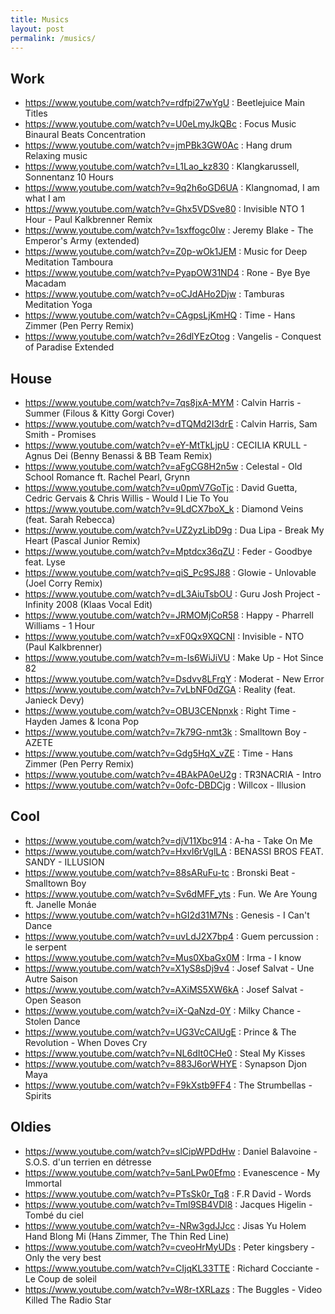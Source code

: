 ```yaml
---
title: Musics
layout: post
permalink: /musics/
---
```


## Work

- https://www.youtube.com/watch?v=rdfpi27wYgU : Beetlejuice Main Titles
- https://www.youtube.com/watch?v=U0eLmyJkQBc : Focus Music Binaural Beats Concentration
- https://www.youtube.com/watch?v=jmPBk3GW0Ac : Hang drum Relaxing music
- https://www.youtube.com/watch?v=L1Lao_kz830 : Klangkarussell, Sonnentanz 10 Hours
- https://www.youtube.com/watch?v=9q2h6oGD6UA : Klangnomad, I am what I am
- https://www.youtube.com/watch?v=Ghx5VDSve80 : Invisible NTO 1 Hour - Paul Kalkbrenner Remix
- https://www.youtube.com/watch?v=1sxffogc0Iw : Jeremy Blake - The Emperor's Army (extended)
- https://www.youtube.com/watch?v=Z0p-wOk1JEM : Music for Deep Meditation Tamboura
- https://www.youtube.com/watch?v=PyapOW31ND4 : Rone - Bye Bye Macadam
- https://www.youtube.com/watch?v=oCJdAHo2Djw : Tamburas Meditation Yoga
- https://www.youtube.com/watch?v=CAgpsLjKmHQ : Time - Hans Zimmer (Pen Perry Remix)
- https://www.youtube.com/watch?v=26dlYEzOtog : Vangelis - Conquest of Paradise Extended

## House

- https://www.youtube.com/watch?v=7qs8jxA-MYM : Calvin Harris - Summer (Filous & Kitty Gorgi Cover)
- https://www.youtube.com/watch?v=dTQMd2I3drE : Calvin Harris, Sam Smith - Promises
- https://www.youtube.com/watch?v=eY-MtTkLjpU : CECILIA KRULL - Agnus Dei (Benny Benassi & BB Team Remix)
- https://www.youtube.com/watch?v=aFgCG8H2n5w : Celestal - Old School Romance ft. Rachel Pearl, Grynn
- https://www.youtube.com/watch?v=u0pmV7GoTjc : David Guetta, Cedric Gervais & Chris Willis - Would I Lie To You
- https://www.youtube.com/watch?v=9LdCX7boX_k : Diamond Veins (feat. Sarah Rebecca)
- https://www.youtube.com/watch?v=UZ2yzLibD9g : Dua Lipa - Break My Heart (Pascal Junior Remix)
- https://www.youtube.com/watch?v=Mptdcx36qZU : Feder - Goodbye feat. Lyse
- https://www.youtube.com/watch?v=qiS_Pc9SJ88 : Glowie - Unlovable (Joel Corry Remix)
- https://www.youtube.com/watch?v=dL3AiuTsbOU : Guru Josh Project - Infinity 2008 (Klaas Vocal Edit)
- https://www.youtube.com/watch?v=JRMOMjCoR58 : Happy - Pharrell Williams - 1 Hour
- https://www.youtube.com/watch?v=xF0Qx9XQCNI : Invisible - NTO (Paul Kalkbrenner)
- https://www.youtube.com/watch?v=m-Is6WiJiVU : Make Up - Hot Since 82
- https://www.youtube.com/watch?v=Dsdvv8LFrqY : Moderat - New Error
- https://www.youtube.com/watch?v=7vLbNF0dZGA : Reality (feat. Janieck Devy)
- https://www.youtube.com/watch?v=OBU3CENpnxk : Right Time - Hayden James & Icona Pop
- https://www.youtube.com/watch?v=7k79G-nmt3k : Smalltown Boy - AZETE
- https://www.youtube.com/watch?v=Gdg5HqX_vZE : Time - Hans Zimmer (Pen Perry Remix)
- https://www.youtube.com/watch?v=4BAkPA0eU2g : TR3NACRIA - Intro
- https://www.youtube.com/watch?v=0ofc-DBDCjg : Willcox - Illusion

## Cool

- https://www.youtube.com/watch?v=djV11Xbc914 : A-ha - Take On Me
- https://www.youtube.com/watch?v=Hxvl6rVglLA : BENASSI BROS FEAT. SANDY - ILLUSION
- https://www.youtube.com/watch?v=88sARuFu-tc : Bronski Beat - Smalltown Boy
- https://www.youtube.com/watch?v=Sv6dMFF_yts : Fun. We Are Young ft. Janelle Monáe
- https://www.youtube.com/watch?v=hGI2d31M7Ns : Genesis - I Can't Dance
- https://www.youtube.com/watch?v=uvLdJ2X7bp4 : Guem percussion : le serpent
- https://www.youtube.com/watch?v=Mus0XbaGx0M : Irma - I know
- https://www.youtube.com/watch?v=X1yS8sDj9v4 : Josef Salvat - Une Autre Saison
- https://www.youtube.com/watch?v=AXiMS5XW6kA : Josef Salvat - Open Season
- https://www.youtube.com/watch?v=iX-QaNzd-0Y : Milky Chance - Stolen Dance
- https://www.youtube.com/watch?v=UG3VcCAlUgE : Prince & The Revolution - When Doves Cry
- https://www.youtube.com/watch?v=NL6dIt0CHe0 : Steal My Kisses
- https://www.youtube.com/watch?v=883J6orWHYE : Synapson Djon Maya
- https://www.youtube.com/watch?v=F9kXstb9FF4 : The Strumbellas - Spirits

## Oldies

- https://www.youtube.com/watch?v=slCipWPDdHw : Daniel Balavoine - S.O.S. d'un terrien en détresse
- https://www.youtube.com/watch?v=5anLPw0Efmo : Evanescence - My Immortal
- https://www.youtube.com/watch?v=PTsSk0r_Tq8 : F.R David - Words
- https://www.youtube.com/watch?v=TmI9SB4VDl8 : Jacques Higelin - Tombé du ciel
- https://www.youtube.com/watch?v=-NRw3gdJJcc : Jisas Yu Holem Hand Blong Mi (Hans Zimmer, The Thin Red Line)
- https://www.youtube.com/watch?v=cveoHrMyUDs : Peter kingsbery - Only the very best
- https://www.youtube.com/watch?v=CIjqKL33TTE : Richard Cocciante - Le Coup de soleil
- https://www.youtube.com/watch?v=W8r-tXRLazs : The Buggles - Video Killed The Radio Star
